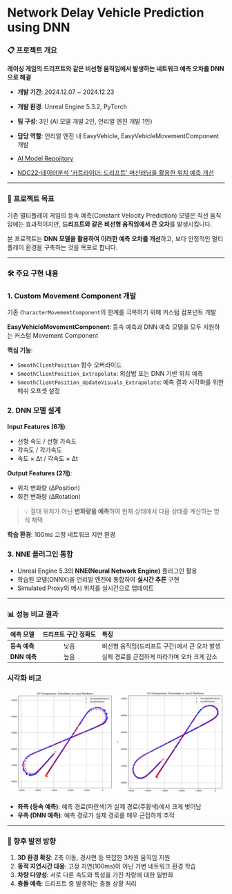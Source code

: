 # Network Delay Vehicle Prediction using DNN

### 📋 프로젝트 개요

**레이싱 게임의 드리프트와 같은 비선형 움직임에서 발생하는 네트워크 예측 오차를 DNN으로 해결**

- **개발 기간**: 2024.12.07 ~ 2024.12.23
- **개발 환경**: Unreal Engine 5.3.2, PyTorch
- **팀 구성**: 3인 (AI 모델 개발 2인, 언리얼 엔진 개발 1인)
- **담당 역할**: 언리얼 엔진 내 EasyVehicle, EasyVehicleMovementComponent 개발

- [AI Model Repojitory](https://github.com/Noperi0r/KartML_Python)
- [NDC22-데이터분석 '카트라이더: 드리프트' 머신러닝을 활용한 위치 예측 개선](https://youtu.be/a80r9WqnECk?si=R5uNCnONnwgUIzby)
---

### 🎯 프로젝트 목표

기존 멀티플레이 게임의 등속 예측(Constant Velocity Prediction) 모델은 직선 움직임에는 효과적이지만, **드리프트와 같은 비선형 움직임에서 큰 오차**를 발생시킵니다.

본 프로젝트는 **DNN 모델을 활용하여 이러한 예측 오차를 개선**하고, 보다 안정적인 멀티플레이 환경을 구축하는 것을 목표로 합니다.

---

### 🛠️ 주요 구현 내용

### 1. Custom Movement Component 개발

기존 `CharacterMovementComponent`의 한계를 극복하기 위해 커스텀 컴포넌트 개발

**EasyVehicleMovementComponent**: 등속 예측과 DNN 예측 모델을 모두 지원하는 커스텀 Movement Component

**핵심 기능**:
- `SmoothClientPosition` 함수 오버라이드
- `SmoothClientPosition_Extrapolate`: 외삽법 또는 DNN 기반 위치 예측
- `SmoothClientPosition_UpdateVisuals_Extrapolate`: 예측 결과 시각화를 위한 메쉬 오프셋 설정

### 2. DNN 모델 설계

**Input Features (6개)**:
- 선형 속도 / 선형 가속도
- 각속도 / 각가속도
- 속도 × Δt / 각속도 × Δt

**Output Features (2개)**:
- 위치 변화량 (ΔPosition)
- 회전 변화량 (ΔRotation)

> 💡 절대 위치가 아닌 **변화량을 예측**하여 현재 상태에서 다음 상태를 계산하는 방식 채택

**학습 환경**: 100ms 고정 네트워크 지연 환경

### 3. NNE 플러그인 통합

- Unreal Engine 5.3의 **NNE(Neural Network Engine)** 플러그인 활용
- 학습된 모델(ONNX)을 언리얼 엔진에 통합하여 **실시간 추론** 구현
- Simulated Proxy의 메시 위치를 실시간으로 업데이트

---

### 📊 성능 비교 결과

| 예측 모델 | 드리프트 구간 정확도 | 특징 |
|:---------|:------------------:|:-----|
| **등속 예측** |  낮음 | 비선형 움직임(드리프트 구간)에서 큰 오차 발생 |
| **DNN 예측** |  높음 | 실제 경로를 근접하게 따라가며 오차 크게 감소 |

### 시각화 비교

![비교 이미지](./images/comparison.png)

- **좌측 (등속 예측)**: 예측 경로(파란색)가 실제 경로(주황색)에서 크게 벗어남
- **우측 (DNN 예측)**: 예측 경로가 실제 경로를 매우 근접하게 추적

---

### 🚀 향후 발전 방향

1. **3D 환경 확장**: Z축 이동, 경사면 등 복잡한 3차원 움직임 지원
2. **동적 지연시간 대응**: 고정 지연(100ms)이 아닌 가변 네트워크 환경 학습
3. **차량 다양성**: 서로 다른 속도와 특성을 가진 차량에 대한 일반화
4. **충돌 예측**: 드리프트 중 발생하는 충돌 상황 처리
